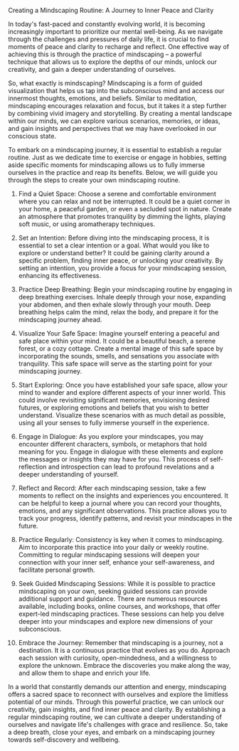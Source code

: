 Creating a Mindscaping Routine: A Journey to Inner Peace and Clarity

In today's fast-paced and constantly evolving world, it is becoming increasingly important to prioritize our mental well-being. As we navigate through the challenges and pressures of daily life, it is crucial to find moments of peace and clarity to recharge and reflect. One effective way of achieving this is through the practice of mindscaping – a powerful technique that allows us to explore the depths of our minds, unlock our creativity, and gain a deeper understanding of ourselves.

So, what exactly is mindscaping? Mindscaping is a form of guided visualization that helps us tap into the subconscious mind and access our innermost thoughts, emotions, and beliefs. Similar to meditation, mindscaping encourages relaxation and focus, but it takes it a step further by combining vivid imagery and storytelling. By creating a mental landscape within our minds, we can explore various scenarios, memories, or ideas, and gain insights and perspectives that we may have overlooked in our conscious state.

To embark on a mindscaping journey, it is essential to establish a regular routine. Just as we dedicate time to exercise or engage in hobbies, setting aside specific moments for mindscaping allows us to fully immerse ourselves in the practice and reap its benefits. Below, we will guide you through the steps to create your own mindscaping routine.

1. Find a Quiet Space: Choose a serene and comfortable environment where you can relax and not be interrupted. It could be a quiet corner in your home, a peaceful garden, or even a secluded spot in nature. Create an atmosphere that promotes tranquility by dimming the lights, playing soft music, or using aromatherapy techniques.

2. Set an Intention: Before diving into the mindscaping process, it is essential to set a clear intention or a goal. What would you like to explore or understand better? It could be gaining clarity around a specific problem, finding inner peace, or unlocking your creativity. By setting an intention, you provide a focus for your mindscaping session, enhancing its effectiveness.

3. Practice Deep Breathing: Begin your mindscaping routine by engaging in deep breathing exercises. Inhale deeply through your nose, expanding your abdomen, and then exhale slowly through your mouth. Deep breathing helps calm the mind, relax the body, and prepare it for the mindscaping journey ahead.

4. Visualize Your Safe Space: Imagine yourself entering a peaceful and safe place within your mind. It could be a beautiful beach, a serene forest, or a cozy cottage. Create a mental image of this safe space by incorporating the sounds, smells, and sensations you associate with tranquility. This safe space will serve as the starting point for your mindscaping journey.

5. Start Exploring: Once you have established your safe space, allow your mind to wander and explore different aspects of your inner world. This could involve revisiting significant memories, envisioning desired futures, or exploring emotions and beliefs that you wish to better understand. Visualize these scenarios with as much detail as possible, using all your senses to fully immerse yourself in the experience.

6. Engage in Dialogue: As you explore your mindscapes, you may encounter different characters, symbols, or metaphors that hold meaning for you. Engage in dialogue with these elements and explore the messages or insights they may have for you. This process of self-reflection and introspection can lead to profound revelations and a deeper understanding of yourself.

7. Reflect and Record: After each mindscaping session, take a few moments to reflect on the insights and experiences you encountered. It can be helpful to keep a journal where you can record your thoughts, emotions, and any significant observations. This practice allows you to track your progress, identify patterns, and revisit your mindscapes in the future.

8. Practice Regularly: Consistency is key when it comes to mindscaping. Aim to incorporate this practice into your daily or weekly routine. Committing to regular mindscaping sessions will deepen your connection with your inner self, enhance your self-awareness, and facilitate personal growth.

9. Seek Guided Mindscaping Sessions: While it is possible to practice mindscaping on your own, seeking guided sessions can provide additional support and guidance. There are numerous resources available, including books, online courses, and workshops, that offer expert-led mindscaping practices. These sessions can help you delve deeper into your mindscapes and explore new dimensions of your subconscious.

10. Embrace the Journey: Remember that mindscaping is a journey, not a destination. It is a continuous practice that evolves as you do. Approach each session with curiosity, open-mindedness, and a willingness to explore the unknown. Embrace the discoveries you make along the way, and allow them to shape and enrich your life.

In a world that constantly demands our attention and energy, mindscaping offers a sacred space to reconnect with ourselves and explore the limitless potential of our minds. Through this powerful practice, we can unlock our creativity, gain insights, and find inner peace and clarity. By establishing a regular mindscaping routine, we can cultivate a deeper understanding of ourselves and navigate life's challenges with grace and resilience. So, take a deep breath, close your eyes, and embark on a mindscaping journey towards self-discovery and wellbeing.